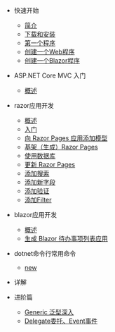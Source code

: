 - 快速开始
    - [简介](zh-cn/quickstart/intro.md)
    - [下载和安装](zh-cn/quickstart/installation.md)
    - [第一个程序](zh-cn/quickstart/firstapp.md)
    - [创建一个Web程序](zh-cn/quickstart/webapp.md)
    - [创建一个Blazor程序](zh-cn/quickstart/blazor.md)
- ASP.NET Core MVC 入门
    - [概述](zh-cn/mvc/intro.md)
- razor应用开发
    - [概述](zh-cn/razor/intro.md)
    - [入门](zh-cn/razor/first.md)
    - [向 Razor Pages 应用添加模型](zh-cn/razor/addModel.md)
    - [基架（生成）Razor Pages](zh-cn/razor/scalfold.md)
    - [使用数据库](zh-cn/razor/usedb.md)
    - [更新 Razor Pages](zh-cn/razor/updatePage.md)
    - [添加搜索](zh-cn/razor/addSearch.md)
    - [添加新字段](zh-cn/razor/addField.md)
    - [添加验证](zh-cn/razor/addValidation.md)
    - [添加Filter](zh-cn/razor/addFilter.md)
- blazor应用开发
    - [概述](zh-cn/blazor/intro.md)
    - [生成 Blazor 待办事项列表应用](zh-cn/blazor/todolist.md)

- dotnet命令行常用命令
    - [new](zh-cn/cmd/new.md)
- 详解

- 进阶篇
    - [Generic 泛型深入](zh-cn/pro/gerneric.md)
    - [Delegate委托、Event事件](zh-cn/pro/delegateandevent.md)
